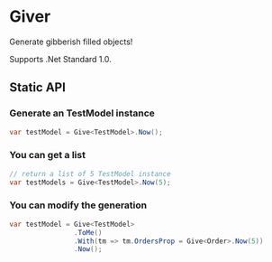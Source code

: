 # Giver
Generate gibberish filled objects!

Supports .Net Standard 1.0.

## Static API

### Generate an TestModel instance
```csharp
var testModel = Give<TestModel>.Now();
```

### You can get a list
```csharp
// return a list of 5 TestModel instance
var testModels = Give<TestModel>.Now(5);
```

### You can modify the generation
```csharp
var testModel = Give<TestModel>
                .ToMe()
                .With(tm => tm.OrdersProp = Give<Order>.Now(5))
                .Now();
```
